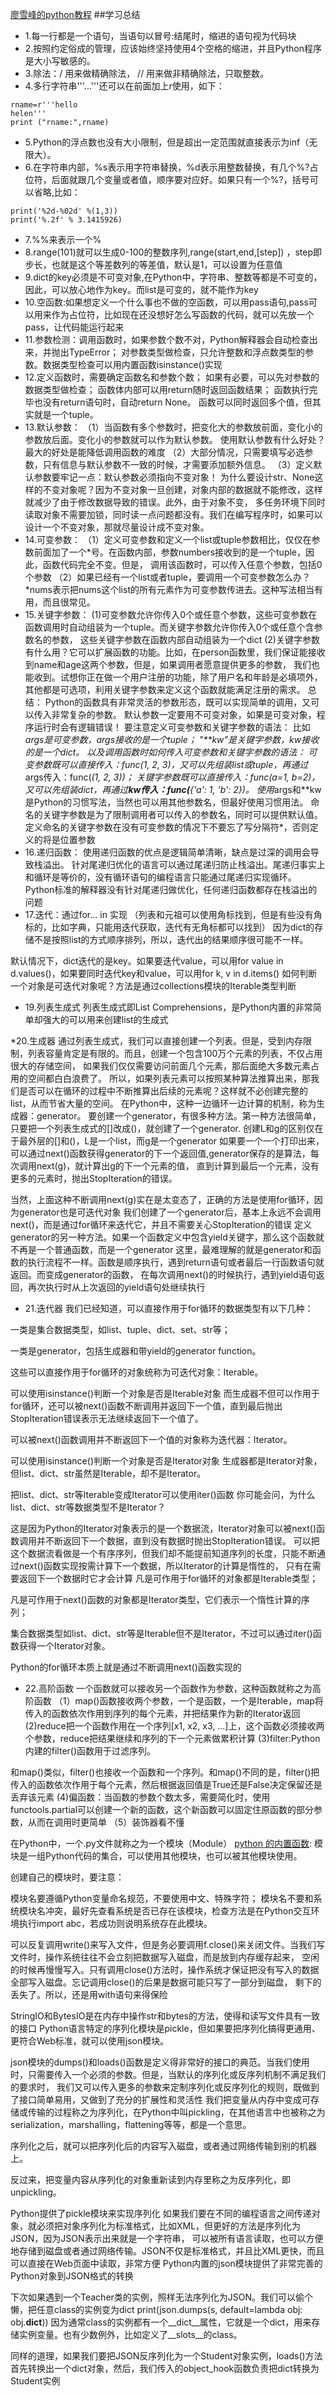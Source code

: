 [廖雪峰的python教程](https://www.liaoxuefeng.com/wiki/0014316089557264a6b348958f449949df42a6d3a2e542c000)
##学习总结
* 1.每一行都是一个语句，当语句以冒号:结尾时，缩进的语句视为代码块
* 2.按照约定俗成的管理，应该始终坚持使用4个空格的缩进，并且Python程序是大小写敏感的。
* 3.除法：/ 用来做精确除法， // 用来做非精确除法，只取整数。
* 4.多行字符串'''...'''还可以在前面加上r使用，如下：
```
rname=r'''hello
helen'''
print ("rname:",rname)
```
* 5.Python的浮点数也没有大小限制，但是超出一定范围就直接表示为inf（无限大）。
* 6.在字符串内部，%s表示用字符串替换，%d表示用整数替换，有几个%?占位符，后面就跟几个变量或者值，顺序要对应好。如果只有一个%?，括号可以省略,比如：
```
print('%2d-%02d' %(1,3))
print('%.2f' % 3.1415926)
```
* 7.%%来表示一个%
* 8.range(101)就可以生成0-100的整数序列,range(start,end,[step]) ，step即步长，也就是这个等差数列的等差值，默认是1，可以设置为任意值
* 9.dict的key必须是不可变对象,在Python中，字符串、整数等都是不可变的，因此，可以放心地作为key。而list是可变的，就不能作为key
* 10.空函数:如果想定义一个什么事也不做的空函数，可以用pass语句,pass可以用来作为占位符，比如现在还没想好怎么写函数的代码，就可以先放一个pass，让代码能运行起来
* 11.参数检测：调用函数时，如果参数个数不对，Python解释器会自动检查出来，并抛出TypeError；
   对参数类型做检查，只允许整数和浮点数类型的参数。数据类型检查可以用内置函数isinstance()实现
* 12.定义函数时，需要确定函数名和参数个数；
如果有必要，可以先对参数的数据类型做检查；
函数体内部可以用return随时返回函数结果；
函数执行完毕也没有return语句时，自动return None。
函数可以同时返回多个值，但其实就是一个tuple。
* 13.默认参数：
	（1）当函数有多个参数时，把变化大的参数放前面，变化小的参数放后面。变化小的参数就可以作为默认参数。
	使用默认参数有什么好处？最大的好处是能降低调用函数的难度
	（2）大部分情况，只需要填写必选参数，只有信息与默认参数不一致的时候，才需要添加额外信息。
	（3）定义默认参数要牢记一点：默认参数必须指向不变对象！
   为什么要设计str、None这样的不变对象呢？因为不变对象一旦创建，对象内部的数据就不能修改，这样就减少了由于修改数据导致的错误。此外，由于对象不变，
   多任务环境下同时读取对象不需要加锁，同时读一点问题都没有。我们在编写程序时，如果可以设计一个不变对象，那就尽量设计成不变对象。
* 14.可变参数：
（1）定义可变参数和定义一个list或tuple参数相比，仅仅在参数前面加了一个*号。在函数内部，参数numbers接收到的是一个tuple，因此，函数代码完全不变。但是，
调用该函数时，可以传入任意个参数，包括0个参数
（2）如果已经有一个list或者tuple，要调用一个可变参数怎么办？*nums表示把nums这个list的所有元素作为可变参数传进去。这种写法相当有用，而且很常见。
* 15.关键字参数：
(1)可变参数允许你传入0个或任意个参数，这些可变参数在函数调用时自动组装为一个tuple。而关键字参数允许你传入0个或任意个含参数名的参数，
这些关键字参数在函数内部自动组装为一个dict
(2)关键字参数有什么用？它可以扩展函数的功能。比如，在person函数里，我们保证能接收到name和age这两个参数，但是，如果调用者愿意提供更多的参数，
我们也能收到。试想你正在做一个用户注册的功能，除了用户名和年龄是必填项外，其他都是可选项，利用关键字参数来定义这个函数就能满足注册的需求。
总结：
Python的函数具有非常灵活的参数形态，既可以实现简单的调用，又可以传入非常复杂的参数。
默认参数一定要用不可变对象，如果是可变对象，程序运行时会有逻辑错误！
要注意定义可变参数和关键字参数的语法：
   比如*args是可变参数，args接收的是一个tuple；
    "**kw"是关键字参数，kw接收的是一个dict。
以及调用函数时如何传入可变参数和关键字参数的语法：
可变参数既可以直接传入：func(1, 2, 3)，又可以先组装list或tuple，再通过*args传入：func(*(1, 2, 3))；
关键字参数既可以直接传入：func(a=1, b=2)，又可以先组装dict，再通过**kw传入：func(**{'a': 1, 'b': 2})。
使用*args和**kw是Python的习惯写法，当然也可以用其他参数名，但最好使用习惯用法。
命名的关键字参数是为了限制调用者可以传入的参数名，同时可以提供默认值。
定义命名的关键字参数在没有可变参数的情况下不要忘了写分隔符*，否则定义的将是位置参数
* 16.递归函数：
使用递归函数的优点是逻辑简单清晰，缺点是过深的调用会导致栈溢出。
针对尾递归优化的语言可以通过尾递归防止栈溢出。尾递归事实上和循环是等价的，没有循环语句的编程语言只能通过尾递归实现循环。
Python标准的解释器没有针对尾递归做优化，任何递归函数都存在栈溢出的问题
* 17.迭代：通过for... in 实现
（列表和元祖可以使用角标找到，但是有些没有角标的，比如字典，只能用迭代获取，迭代有无角标都可以找到）
因为dict的存储不是按照list的方式顺序排列，所以，迭代出的结果顺序很可能不一样。

默认情况下，dict迭代的是key。如果要迭代value，可以用for value in d.values()，如果要同时迭代key和value，可以用for k, v in d.items()
如何判断一个对象是可迭代对象呢？方法是通过collections模块的Iterable类型判断

* 19.列表生成式
列表生成式即List Comprehensions，是Python内置的非常简单却强大的可以用来创建list的生成式

*20.生成器
通过列表生成式，我们可以直接创建一个列表。但是，受到内存限制，列表容量肯定是有限的。而且，创建一个包含100万个元素的列表，不仅占用很大的存储空间，
    如果我们仅仅需要访问前面几个元素，那后面绝大多数元素占用的空间都白白浪费了。
所以，如果列表元素可以按照某种算法推算出来，那我们是否可以在循环的过程中不断推算出后续的元素呢？这样就不必创建完整的list，从而节省大量的空间。
    在Python中，这种一边循环一边计算的机制，称为生成器：generator。
要创建一个generator，有很多种方法。第一种方法很简单，只要把一个列表生成式的[]改成()，就创建了一个generator.
创建L和g的区别仅在于最外层的[]和()，L是一个list，而g是一个generator
如果要一个一个打印出来，可以通过next()函数获得generator的下一个返回值,generator保存的是算法，每次调用next(g)，就计算出g的下一个元素的值，
直到计算到最后一个元素，没有更多的元素时，抛出StopIteration的错误。

当然，上面这种不断调用next(g)实在是太变态了，正确的方法是使用for循环，因为generator也是可迭代对象
我们创建了一个generator后，基本上永远不会调用next()，而是通过for循环来迭代它，并且不需要关心StopIteration的错误
定义generator的另一种方法。如果一个函数定义中包含yield关键字，那么这个函数就不再是一个普通函数，而是一个generator
这里，最难理解的就是generator和函数的执行流程不一样。函数是顺序执行，遇到return语句或者最后一行函数语句就返回。而变成generator的函数，
在每次调用next()的时候执行，遇到yield语句返回，再次执行时从上次返回的yield语句处继续执行

* 21.迭代器
我们已经知道，可以直接作用于for循环的数据类型有以下几种：

一类是集合数据类型，如list、tuple、dict、set、str等；

一类是generator，包括生成器和带yield的generator function。

这些可以直接作用于for循环的对象统称为可迭代对象：Iterable。

可以使用isinstance()判断一个对象是否是Iterable对象
而生成器不但可以作用于for循环，还可以被next()函数不断调用并返回下一个值，直到最后抛出StopIteration错误表示无法继续返回下一个值了。

可以被next()函数调用并不断返回下一个值的对象称为迭代器：Iterator。

可以使用isinstance()判断一个对象是否是Iterator对象
生成器都是Iterator对象，但list、dict、str虽然是Iterable，却不是Iterator。

把list、dict、str等Iterable变成Iterator可以使用iter()函数
你可能会问，为什么list、dict、str等数据类型不是Iterator？

这是因为Python的Iterator对象表示的是一个数据流，Iterator对象可以被next()函数调用并不断返回下一个数据，直到没有数据时抛出StopIteration错误。
可以把这个数据流看做是一个有序序列，但我们却不能提前知道序列的长度，只能不断通过next()函数实现按需计算下一个数据，所以Iterator的计算是惰性的，
只有在需要返回下一个数据时它才会计算
凡是可作用于for循环的对象都是Iterable类型；

凡是可作用于next()函数的对象都是Iterator类型，它们表示一个惰性计算的序列；

集合数据类型如list、dict、str等是Iterable但不是Iterator，不过可以通过iter()函数获得一个Iterator对象。

Python的for循环本质上就是通过不断调用next()函数实现的
* 22.高阶函数
一个函数就可以接收另一个函数作为参数，这种函数就称之为高阶函数
（1）map()函数接收两个参数，一个是函数，一个是Iterable，map将传入的函数依次作用到序列的每个元素，并把结果作为新的Iterator返回
(2)reduce把一个函数作用在一个序列[x1, x2, x3, ...]上，这个函数必须接收两个参数，reduce把结果继续和序列的下一个元素做累积计算
(3)filter:Python内建的filter()函数用于过滤序列。

和map()类似，filter()也接收一个函数和一个序列。和map()不同的是，filter()把传入的函数依次作用于每个元素，然后根据返回值是True还是False决定保留还是丢弃该元素
(4)偏函数：当函数的参数个数太多，需要简化时，使用functools.partial可以创建一个新的函数，这个新函数可以固定住原函数的部分参数，从而在调用时更简单
（5）装饰器看不懂


在Python中，一个.py文件就称之为一个模块（Module）
[python 的内置函数](https://docs.python.org/3/library/functions.html):
模块是一组Python代码的集合，可以使用其他模块，也可以被其他模块使用。

创建自己的模块时，要注意：

模块名要遵循Python变量命名规范，不要使用中文、特殊字符；
模块名不要和系统模块名冲突，最好先查看系统是否已存在该模块，检查方法是在Python交互环境执行import abc，若成功则说明系统存在此模块。


可以反复调用write()来写入文件，但是务必要调用f.close()来关闭文件。当我们写文件时，操作系统往往不会立刻把数据写入磁盘，而是放到内存缓存起来，
空闲的时候再慢慢写入。只有调用close()方法时，操作系统才保证把没有写入的数据全部写入磁盘。忘记调用close()的后果是数据可能只写了一部分到磁盘，
剩下的丢失了。所以，还是用with语句来得保险

StringIO和BytesIO是在内存中操作str和bytes的方法，使得和读写文件具有一致的接口
Python语言特定的序列化模块是pickle，但如果要把序列化搞得更通用、更符合Web标准，就可以使用json模块。

json模块的dumps()和loads()函数是定义得非常好的接口的典范。当我们使用时，只需要传入一个必须的参数。但是，当默认的序列化或反序列机制不满足我们的要求时，
我们又可以传入更多的参数来定制序列化或反序列化的规则，既做到了接口简单易用，又做到了充分的扩展性和灵活性
我们把变量从内存中变成可存储或传输的过程称之为序列化，在Python中叫pickling，在其他语言中也被称之为serialization，marshalling，flattening等等，都是一个意思。

序列化之后，就可以把序列化后的内容写入磁盘，或者通过网络传输到别的机器上。

反过来，把变量内容从序列化的对象重新读到内存里称之为反序列化，即unpickling。

Python提供了pickle模块来实现序列化
如果我们要在不同的编程语言之间传递对象，就必须把对象序列化为标准格式，比如XML，但更好的方法是序列化为JSON，因为JSON表示出来就是一个字符串，
可以被所有语言读取，也可以方便地存储到磁盘或者通过网络传输。JSON不仅是标准格式，并且比XML更快，而且可以直接在Web页面中读取，非常方便
Python内置的json模块提供了非常完善的Python对象到JSON格式的转换

下次如果遇到一个Teacher类的实例，照样无法序列化为JSON。我们可以偷个懒，把任意class的实例变为dict
print(json.dumps(s, default=lambda obj: obj.__dict__))
因为通常class的实例都有一个__dict__属性，它就是一个dict，用来存储实例变量。也有少数例外，比如定义了__slots__的class。

同样的道理，如果我们要把JSON反序列化为一个Student对象实例，loads()方法首先转换出一个dict对象，然后，我们传入的object_hook函数负责把dict转换为Student实例